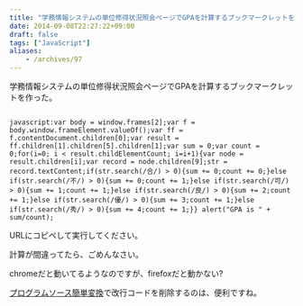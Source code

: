 ```yaml
---
title: "学務情報システムの単位修得状況照会ページでGPAを計算するブックマークレットを作った"
date: 2014-09-08T22:27:22+09:00
draft: false
tags: ["JavaScript"]
aliases:
    - /archives/97
---
```


学務情報システムの単位修得状況照会ページでGPAを計算するブックマークレットを作った。
~~~~{.javascript}
javascript:var body = window.frames[2];var f = body.window.frameElement.valueOf();var ff = f.contentDocument.children[0];var result = ff.children[1].children[5].children[1];var sum = 0;var count = 0;for(i=0; i < result.childElementCount; i=i+1){var node = result.children[i];var record = node.children[9];str = record.textContent;if(str.search(/合/) > 0){sum += 0;count += 0;}else if(str.search(/不/) > 0){sum += 0;count += 1;}else if(str.search(/可/) > 0){sum += 1;count += 1;}else if(str.search(/良/) > 0){sum += 2;count += 1;}else if(str.search(/優/) > 0){sum += 3;count += 1;}else if(str.search(/秀/) > 0){sum += 4;count += 1;}} alert("GPA is " + sum/count);
~~~~
URLにコピペして実行してください。
計算が間違ってたら、ごめんなさい。

chromeだと動いてるようなのですが、firefoxだと動かない?

[プログラムソース簡単変換](http://filter.webings.net/)で改行コードを削除するのは、便利ですね。

